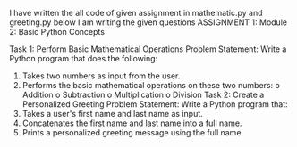 I have written the all code of given assignment in mathematic.py and greeting.py below I am writing the given questions 
ASSIGNMENT 1:
Module 2: Basic Python Concepts
 
Task 1: Perform Basic Mathematical Operations
Problem Statement: Write a Python program that does the following:
1.  Takes two numbers as input from the user.
2.  Performs the basic mathematical operations on these two numbers:
o	Addition
o	Subtraction
o	Multiplication
o	Division
Task 2: Create a Personalized Greeting
Problem Statement: Write a Python program that:
1.  Takes a user's first name and last name as input.
2.  Concatenates the first name and last name into a full name.
3.  Prints a personalized greeting message using the full name.

